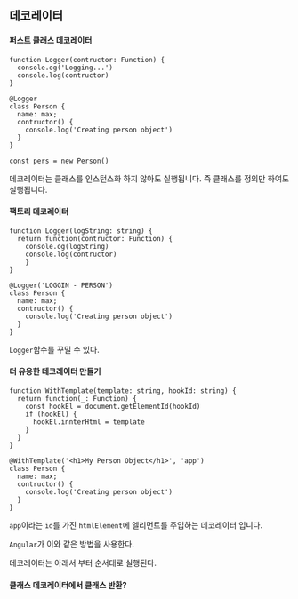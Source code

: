 ## 데코레이터

#### 퍼스트 클래스 데코레이터

```tsx
function Logger(contructor: Function) {
  console.og('Logging...')
  console.log(contructor)
}

@Logger
class Person {
  name: max;
  contructor() {
    console.log('Creating person object')
  }
}

const pers = new Person()
```

데코레이터는 클래스를 인스턴스화 하지 않아도 실행됩니다. 즉 클래스를 정의만 하여도 실행됩니다.

#### 팩토리 데코레이터

```tsx
function Logger(logString: string) {
  return function(contructor: Function) {
  	console.og(logString)
  	console.log(contructor)	
	}
}

@Logger('LOGGIN - PERSON')
class Person {
  name: max;
  contructor() {
    console.log('Creating person object')
  }
}
```

`Logger`함수를 꾸밀 수 있다.

#### 더 유용한 데코레이터 만들기

```tsx
function WithTemplate(template: string, hookId: string) {
  return function(_: Function) {
    const hookEl = document.getElementId(hookId)
    if (hookEl) {
      hookEl.innterHtml = template
    }
  }
}

@WithTemplate('<h1>My Person Object</h1>', 'app')
class Person {
  name: max;
  contructor() {
    console.log('Creating person object')
  }
}
```

`app`이라는 `id`를 가진 `htmlElement`에 엘리먼트를 주입하는 데코레이터 입니다.

`Angular`가 이와 같은 방법을 사용한다.

데코레이터는 아래서 부터 순서대로 실행된다.

#### 클래스 데코레이터에서 클래스 반환?





